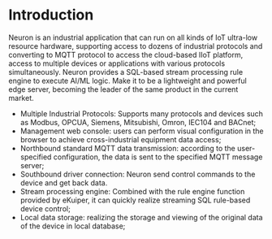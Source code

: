 # Introduction

Neuron is an industrial application that can run on all kinds of IoT ultra-low resource hardware, supporting access to dozens of industrial protocols and converting to MQTT protocol to access the cloud-based IIoT platform, access to multiple devices or applications with various protocols simultaneously. Neuron provides a SQL-based stream processing rule engine to execute AI/ML logic. Make it to be a lightweight and powerful edge server, becoming the leader of the same product in the current market.

- Multiple Industrial Protocols: Supports many protocols and devices such as Modbus, OPCUA, Siemens, Mitsubishi, Omron, IEC104 and BACnet;
- Management web console: users can perform visual configuration in the browser to achieve cross-industrial equipment data access;
- Northbound standard MQTT data transmission: according to the user-specified configuration, the data is sent to the specified MQTT message server;
- Southbound driver connection: Neuron send control commands to the device and get back data.
- Stream processing engine: Combined with the rule engine function provided by eKuiper, it can quickly realize streaming SQL rule-based device control;
- Local data storage: realizing the storage and viewing of the original data of the device in local database;
